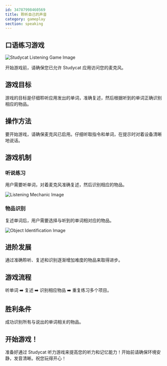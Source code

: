 ```yaml
---
id: 34787998460569
title: 聆听自己的声音 
category: gameplay
section: speaking
---
```

## 口语练习游戏

![Studycat Listening Game Image](https://help.studycat.com/hc/article_attachments/34787998441881)

开始游戏前，请确保您已允许 Studycat 应用访问您的麦克风。

## 游戏目标

游戏的目标是仔细聆听应用发出的单词，准确复述，然后根据听到的单词正确识别相应的物品。

## 操作方法

要开始游戏，请确保麦克风已启用。仔细听取指令和单词，在提示时对着设备清晰地说话。

## 游戏机制

### 听说练习 

用户需要听单词，对着麦克风准确复述，然后识别相应的物品。

![Listening Mechanic Image](https://help.studycat.com/hc/article_attachments/34787998444057)

### 物品识别

复述单词后，用户需要选择与听到的单词相对应的物品。

![Object Identification Image](https://help.studycat.com/hc/article_attachments/34787998447001)

## 进阶发展

通过准确聆听、复述和识别逐渐增加难度的物品来取得进步。

## 游戏流程

听单词 ➡️ 复述 ➡️ 识别相应物品 ➡️ 重复练习多个项目。

## 胜利条件

成功识别所有与说出的单词相关的物品。

## 开始游戏！

准备好通过 Studycat 听力游戏来提高您的听力和记忆能力！开始前请确保环境安静，发音清晰。祝您玩得开心！

